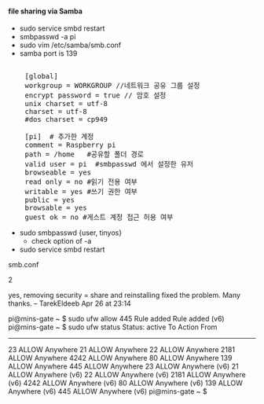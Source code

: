 #### file sharing via Samba
 - sudo service smbd restart
 - smbpasswd -a pi 
 - sudo vim /etc/samba/smb.conf
 - samba port is 139 
   
<pre> 
	[global]
	workgroup = WORKGROUP //네트워크 공유 그룹 설정
	encrypt password = true // 암호 설정
	unix charset = utf-8
	charset = utf-8
	#dos charset = cp949

	[pi]  # 추가한 계정
	comment = Raspberry pi
	path = /home   #공유할 폴더 경로
	valid user = pi  #smbpasswd 에서 설정한 유저
	browseable = yes 
	read only = no #읽기 전용 여부
	writable = yes #쓰기 권한 여부
	public = yes
	browsable = yes
	guest ok = no #게스트 계정 접근 허용 여부
</pre>

  - sudo smbpasswd {user, tinyos}
    - check option of -a 
  - sudo service smbd restart
  




smb.conf


2
 
yes, removing security = share and reinstalling fixed the problem. Many thanks. – TarekEldeeb Apr 26 at 23:14



pi@mins-gate ~ $ sudo ufw allow 445
Rule added
Rule added (v6)
pi@mins-gate ~ $ sudo ufw status
Status: active
To                         Action      From
--                         ------      ----
23                         ALLOW       Anywhere
21                         ALLOW       Anywhere
22                         ALLOW       Anywhere
2181                       ALLOW       Anywhere
4242                       ALLOW       Anywhere
80                         ALLOW       Anywhere
139                        ALLOW       Anywhere
445                        ALLOW       Anywhere
23                         ALLOW       Anywhere (v6)
21                         ALLOW       Anywhere (v6)
22                         ALLOW       Anywhere (v6)
2181                       ALLOW       Anywhere (v6)
4242                       ALLOW       Anywhere (v6)
80                         ALLOW       Anywhere (v6)
139                        ALLOW       Anywhere (v6)
445                        ALLOW       Anywhere (v6)
pi@mins-gate ~ $
